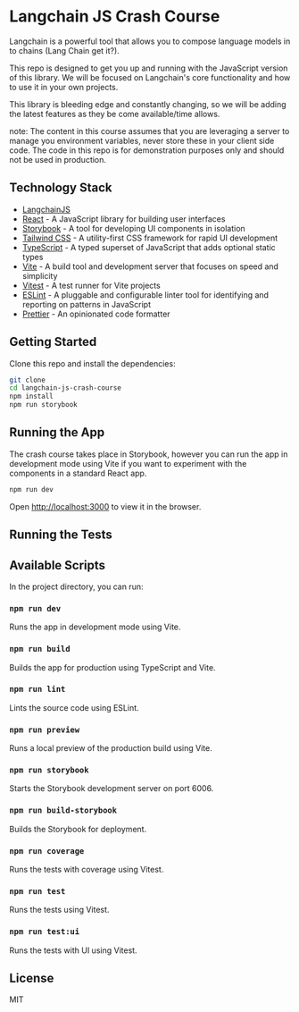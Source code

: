 # Langchain JS Crash Course

Langchain is a powerful tool that allows you to compose language models in to chains (Lang Chain get it?).

This repo is designed to get you up and running with the JavaScript version of this library. We will be focused on Langchain's core functionality and how to use it in your own projects.

This library is bleeding edge and constantly changing, so we will be adding the latest features as they be come available/time allows.

note: The content in this course assumes that you are leveraging a server to manage you environment variables, never store these in your client side code. The code in this repo is for demonstration purposes only and should not be used in production.

## Technology Stack

- [LangchainJS](https://js.langchain.com/docs/)
- [React](https://reactjs.org/) - A JavaScript library for building user interfaces
- [Storybook](https://storybook.js.org/) - A tool for developing UI components in isolation
- [Tailwind CSS](https://tailwindcss.com/) - A utility-first CSS framework for rapid UI development
- [TypeScript](https://www.typescriptlang.org/) - A typed superset of JavaScript that adds optional static types
- [Vite](https://vitejs.dev/) - A build tool and development server that focuses on speed and simplicity
- [Vitest](https://vitest.dev/) - A test runner for Vite projects
- [ESLint](https://eslint.org/) - A pluggable and configurable linter tool for identifying and reporting on patterns in JavaScript
- [Prettier](https://prettier.io/) - An opinionated code formatter

## Getting Started

Clone this repo and install the dependencies:

```bash
git clone
cd langchain-js-crash-course
npm install
npm run storybook
```

## Running the App

The crash course takes place in Storybook, however you can run the app in development mode using Vite if you want to experiment with the components in a standard React app.

```bash
npm run dev
```

Open [http://localhost:3000](http://localhost:3000) to view it in the browser.

## Running the Tests

## Available Scripts

In the project directory, you can run:

### `npm run dev`

Runs the app in development mode using Vite.

### `npm run build`

Builds the app for production using TypeScript and Vite.

### `npm run lint`

Lints the source code using ESLint.

### `npm run preview`

Runs a local preview of the production build using Vite.

### `npm run storybook`

Starts the Storybook development server on port 6006.

### `npm run build-storybook`

Builds the Storybook for deployment.

### `npm run coverage`

Runs the tests with coverage using Vitest.

### `npm run test`

Runs the tests using Vitest.

### `npm run test:ui`

Runs the tests with UI using Vitest.

## License

MIT
